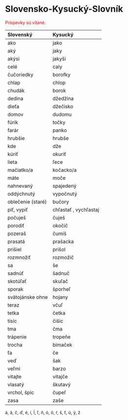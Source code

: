 # Slovensko-Kysucký-Slovník
<span style="color: red;">Príspevky sú vítané.</span>


Slovenský                           | Kysucký 
:-------                            | :------ 
ako                                 | jako 
aký                                 | jaky
akýsi                               | jakyši
celé                                | caly
čučoriedky                          | borofky
chlap                               | chlop
chudák                              | borok
dedina                              | džedžina
dieťa                               | džečisko
domov                               | dudomu    
fúrik                               | točky
farár                               | panko
hrubšie                             | hrubše
kde                                 | dže
kúriť                               | okuriť
lieta                               | ľece
mačiatko/a                          | kočacko/a
máte                                | moče
nahnevaný                           | spajedený
oddýchnutý                          | vypočnutý
oblečenie (staré)                   | bučory
piť, vypiť                          | chľastať , vychľastaj 
počuješ                             | čuješ
porodiť                             | okočič
pozeraš                             | čumiš 
prasatá                             | prašacka
prišiel                             | prišol
rozmnožiť                           | rozmožič
sa                                  | še
sadnúť                              | šadnuč
skotúľať                            | skuľač
sporak                              | šporheľ
svätojánske ohne                    | hojany
teraz                               | včuľ 
tetka                               | četka
tisíc                               | čišic
tma                                 | čma
trápenie                            | tropeňe
trocha                              | bimaček 
ťa                                  | če
veď                                 | šak
veľmi                               | barzo
vitajte                             | vitajče 
vlasatý                             | škutavý
vrchol, špic                        | čupeľ 
zasa                                | zaše



á, ä, č, ď, é, í, ĺ, ľ, ň, ó, ô, ŕ, š, ť, ú, ý, ž
    